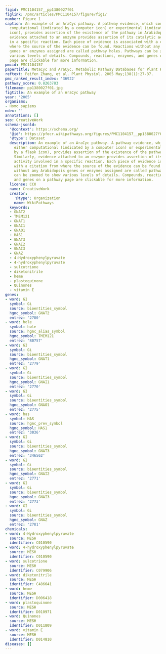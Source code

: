 ```yaml
---
figid: PMC1104157__pp1380027f01
figlink: /pmc/articles/PMC1104157/figure/fig1/
number: Figure 1
caption: An example of an AraCyc pathway. A pathway evidence, which could be either
  computational (indicated by a computer icon) or experimental (indicated by a flask
  icon), provides assertion of the existence of the pathway in Arabidopsis. Similarly,
  evidence attached to an enzyme provides assertion of its catalytic activity involved
  in a specific reaction. Each piece of evidence is associated with a citation from
  where the source of the evidence can be found. Reactions without any Arabidopsis
  genes or enzymes assigned are called pathway holes. Pathways can be zoomed to show
  various levels of details. Compounds, reactions, enzymes, and genes on a pathway
  page are clickable for more information.
pmcid: PMC1104157
papertitle: MetaCyc and AraCyc. Metabolic Pathway Databases for Plant Research.
reftext: Peifen Zhang, et al. Plant Physiol. 2005 May;138(1):27-37.
pmc_ranked_result_index: '36922'
pathway_score: 0.8263783
filename: pp1380027f01.jpg
figtitle: An example of an AraCyc pathway
year: '2005'
organisms:
- Homo sapiens
ndex: ''
annotations: []
seo: CreativeWork
schema-jsonld:
  '@context': https://schema.org/
  '@id': https://pfocr.wikipathways.org/figures/PMC1104157__pp1380027f01.html
  '@type': Dataset
  description: An example of an AraCyc pathway. A pathway evidence, which could be
    either computational (indicated by a computer icon) or experimental (indicated
    by a flask icon), provides assertion of the existence of the pathway in Arabidopsis.
    Similarly, evidence attached to an enzyme provides assertion of its catalytic
    activity involved in a specific reaction. Each piece of evidence is associated
    with a citation from where the source of the evidence can be found. Reactions
    without any Arabidopsis genes or enzymes assigned are called pathway holes. Pathways
    can be zoomed to show various levels of details. Compounds, reactions, enzymes,
    and genes on a pathway page are clickable for more information.
  license: CC0
  name: CreativeWork
  creator:
    '@type': Organization
    name: WikiPathways
  keywords:
  - GNAT2
  - TMEM121
  - GNAT1
  - GNAI1
  - GNAO1
  - HAS1
  - GNAT3
  - GNAI2
  - GNAI3
  - GNAZ
  - 4-Hydroxyphenylpyruvate
  - 4-hydroxyphenylpyruvate
  - sulcotrione
  - diketonitrile
  - heme
  - plastoquinone
  - Quinones
  - vitamin E
genes:
- word: GI
  symbol: Gi
  source: bioentities_symbol
  hgnc_symbol: GNAT2
  entrez: '2780'
- word: hole
  symbol: hole
  source: hgnc_alias_symbol
  hgnc_symbol: TMEM121
  entrez: '80757'
- word: GI
  symbol: Gi
  source: bioentities_symbol
  hgnc_symbol: GNAT1
  entrez: '2779'
- word: GI
  symbol: Gi
  source: bioentities_symbol
  hgnc_symbol: GNAI1
  entrez: '2770'
- word: GI
  symbol: Gi
  source: bioentities_symbol
  hgnc_symbol: GNAO1
  entrez: '2775'
- word: has
  symbol: HAS
  source: hgnc_prev_symbol
  hgnc_symbol: HAS1
  entrez: '3036'
- word: GI
  symbol: Gi
  source: bioentities_symbol
  hgnc_symbol: GNAT3
  entrez: '346562'
- word: GI
  symbol: Gi
  source: bioentities_symbol
  hgnc_symbol: GNAI2
  entrez: '2771'
- word: GI
  symbol: Gi
  source: bioentities_symbol
  hgnc_symbol: GNAI3
  entrez: '2773'
- word: GI
  symbol: Gi
  source: bioentities_symbol
  hgnc_symbol: GNAZ
  entrez: '2781'
chemicals:
- word: 4-Hydroxyphenylpyruvate
  source: MESH
  identifier: C010590
- word: 4-hydroxyphenylpyruvate
  source: MESH
  identifier: C010590
- word: sulcotrione
  source: MESH
  identifier: C079906
- word: diketonitrile
  source: MESH
  identifier: C486641
- word: heme
  source: MESH
  identifier: D006418
- word: plastoquinone
  source: MESH
  identifier: D010971
- word: Quinones
  source: MESH
  identifier: D011809
- word: vitamin E
  source: MESH
  identifier: D014810
diseases: []
---
```

